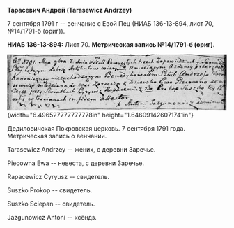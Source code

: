 **Тарасевич Андрей (Tarasewicz Andrzey)**

7 сентября 1791 г -- венчание с Евой Пец (НИАБ 136-13-894, лист 70,
№14/1791-б (ориг)).

**НИАБ 136-13-894:** Лист 70. **Метрическая запись №14/1791-б (ориг).**

![](./media/cf3c7833c643ba7150ac4ffcf83630fe81caad22.png){width="6.496527777777778in"
height="1.646091426071741in"}

Дедиловичская Покровская церковь. 7 сентября 1791 года. Метрическая
запись о венчании.

Tarasewicz Andrzey -- жених, с деревни Заречье.

Piecowna Ewa -- невеста, с деревни Заречье.

Rapacewicz Cyryusz -- свидетель.

Suszko Prokop -- свидетель.

Suszko Sciepan -- свидетель.

Jazgunowicz Antoni -- ксёндз.
